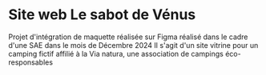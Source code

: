 # Site web Le sabot de Vénus

Projet d'intégration de maquette réalisée sur Figma réalisé dans le cadre d'une SAE dans le mois de Décembre 2024
Il s'agit d'un site vitrine pour un camping fictif affilié à la Via natura, une association de campings éco-responsables


